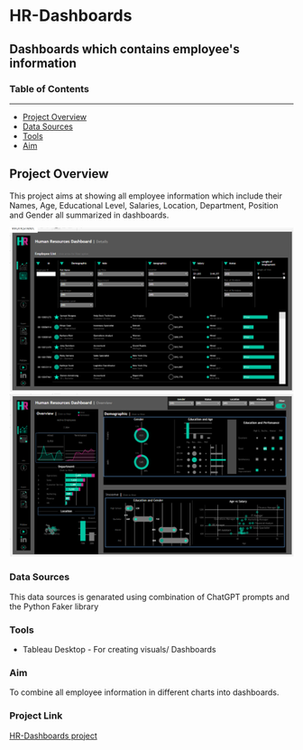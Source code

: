 # HR-Dashboards

## Dashboards which contains employee's information 

### Table of Contents
---

- [Project Overview](#project-overview)
- [Data Sources](#data-sources)
- [Tools](#tools)
- [Aim](#aim)

## Project Overview
This project aims at showing all employee information which include their Names, Age, Educational Level, Salaries, Location, Department, Position and Gender all summarized in dashboards.

   ![alt Dashboard](Dashboards/Details_Dashboards.png)
   ![alt Dashboard](Dashboards/Overview-dashboard.png)

### Data Sources

This data sources is genarated using combination of ChatGPT prompts and the Python Faker library


### Tools

- Tableau Desktop - For creating visuals/ Dashboards

### Aim
 To combine all employee information in different charts into dashboards.

 ### Project Link

   [HR-Dashboards project](https://public.tableau.com/views/HRDashboards_17404294280790/HRSummary?:language=en-US&:sid=&:redirect=auth&:display_count=n&:origin=viz_share_link)
   


